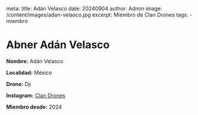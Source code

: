 meta:
  title: Adán Velasco
  date: 20240904
  author: Admin
  image: /content/images/adan-velasco.jpg
  excerpt: Miembro de Clan Drones
  tags:
    - miembro

# Abner Adán Velasco
**Nombre:** Adán Velasco

**Localidad:** México

**Drone:** Dji 

**Instagram:** [Clan Drones](https://instagram.com/elclandrones)

**Miembro desde:** 2024
